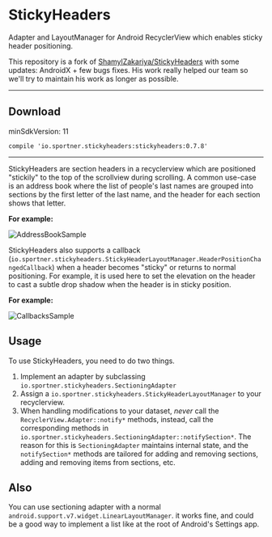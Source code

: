 # StickyHeaders
Adapter and LayoutManager for Android RecyclerView which enables sticky header positioning.

This repository is a fork of [ShamylZakariya/StickyHeaders](https://github.com/ShamylZakariya/StickyHeaders) with some updates: AndroidX + few bugs fixes. His work really helped our team so we'll try to maintain his work as longer as possible.

---

## Download
minSdkVersion: 11
```
compile 'io.sportner.stickyheaders:stickyheaders:0.7.8'
```

---

StickyHeaders are section headers in a recyclerview which are positioned "stickily" to the top of the scrollview during scrolling. A common use-case is an address book where the list of people's last names are grouped into sections by the first letter of the last name, and the header for each section shows that letter.

**For example:**

![AddressBookSample](readme-assets/video-addressbook.gif)

StickyHeaders also supports a callback (`io.sportner.stickyheaders.StickyHeaderLayoutManager.HeaderPositionChangedCallback`) when a header becomes "sticky" or returns to normal positioning. For example, it is used here to set the elevation on the header to cast a subtle drop shadow when the header is in sticky position.

**For example:**

![CallbacksSample](readme-assets/video-callbacks.gif)

## Usage

To use StickyHeaders, you need to do two things.

1. Implement an adapter by subclassing `io.sportner.stickyheaders.SectioningAdapter`
2. Assign a `io.sportner.stickyheaders.StickyHeaderLayoutManager` to your recyclerview.
3. When handling modifications to your dataset, *never* call the `RecyclerView.Adapter::notify*` methods, instead, call the corresponding methods in `io.sportner.stickyheaders.SectioningAdapter::notifySection*`. The reason for this is `SectioningAdapter` maintains internal state, and the `notifySection*` methods are tailored for adding and removing sections, adding and removing items from sections, etc.

## Also

You can use sectioning adapter with a normal `android.support.v7.widget.LinearLayoutManager`. it works fine, and could be a good way to implement a list like at the root of Android's Settings app.
